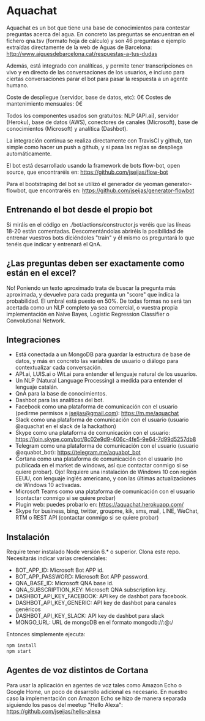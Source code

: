 # Aquachat

Aquachat es un bot que tiene una base de conocimientos para contestar preguntas acerca del agua.
En concreto las preguntas se encuentran en el fichero qna.tsv (formato hoja de cálculo) y son 46 preguntas e ejemplo extraídas directamente de la web de Aguas de Barcelona: http://www.aiguesdebarcelona.cat/respuestas-a-tus-dudas

Además, está integrado con analíticas, y permite tener transcripciones en vivo y en directo de las conversaciones de los usuarios, e incluso para ciertas conversaciones parar el bot para pasar la respuesta a un agente humano.

Coste de despliegue (servidor, base de datos, etc): 0€
Costes de mantenimiento mensuales: 0€

Todos los componentes usados son gratuitos: NLP (API.ai), servidor (Heroku), base de datos (AWS), conectores de canales (Microsoft), base de conocimientos (Microsoft) y analítica (Dashbot).

La integración continua se realiza directamente con TravisCI y github, tan simple como hacer un push a github, y si pasa las reglas se despliega automáticamente.

El bot está desarrollado usando la framework de bots flow-bot, open source, que encontraréis en: https://github.com/jseijas/flow-bot

Para el bootstraping del bot se utilizó el generador de yeoman generator-flowbot, que encontraréis en: https://github.com/jseijas/generator-flowbot

## Entrenando el bot desde el propio bot

Si miráis en el código en ./bot/actions/constructor.js veréis que las líneas 18-20 están comentadas. Descomentándolas abriréis la posibilidad de entrenar vuestros bots diciéndoles "train" y él mismo os preguntará lo que tenéis que indicar y entrenará el QnA.

## ¿Las preguntas deben ser exactamente como están en el excel?

No! Poniendo un texto aproximado trata de buscar la pregunta más aproximada, y devuelve para cada pregunta un "score" que indica la probabilidad. El umbral está puesto en 50%. De todas formas no será tan acertada como un NLP completo ya sea comercial, o vuestra propia implementación en Naive Bayes, Logistic Regression Classifier o Convolutional Network.

## Integraciones

- Está conectada a un MongoDB para guardar la estructura de base de datos, y más en concreto las variables de usuario o diálogo para contextualizar cada conversación.
- API.ai, LUIS.ai o Wit.ai para entender el lenguaje natural de los usuarios.
- Un NLP (Natural Language Processing) a medida para entender el lenguaje catalán.
- QnA para la base de conocimientos.
- Dashbot para las analíticas del bot.
- Facebook como una plataforma de comunicación con el usuario (pedirme permisos a jseijas@gmail.com): https://m.me/aquachat
- Slack como una plataforma de comunicación con el usuario (usuario @aquachat en el slack de la hackathon)
- Skype como una plataforma de comunicación con el usuario: https://join.skype.com/bot/8c02e9d9-406c-4fe5-9e64-7d99d5257db8
- Telegram como una plataforma de comunicación con el usuario (usuario @aquabot_bot): https://telegram.me/aquabot_bot
- Cortana como una plataforma de comunicación con el usuario (no publicada en el market de windows, así que contactar conmigo si se quiere probar). Ojo! Requiere una instalación de Windows 10 con región EEUU, con lenguaje inglés americano, y con las últimas actualizaciones de Windows 10 activadas.
- Microsoft Teams como una plataforma de comunicación con el usuario (contactar conmigo si se quiere probar)
- Plugin web: puedes probarlo en: https://aquachat.herokuapp.com/
- Skype for business, bing, twitter, groupme, kik, sms, mail, LINE, WeChat, RTM o REST API (contactar conmigo si se quiere probar)

## Instalación

Require tener instalado Node versión 6.* o superior.
Clona este repo. 
Necesitarás indicar varias credenciales:
- BOT_APP_ID: Microsoft Bot APP id.
- BOT_APP_PASSWORD: Microsoft Bot APP password.
- QNA_BASE_ID: Microsoft QNA base id.
- QNA_SUBSCRIPTION_KEY: Microsoft QNA subscription key.
- DASHBOT_API_KEY_FACEBOOK: API key de dashbot para facebook.
- DASHBOT_API_KEY_GENERIC: API key de dashbot para canales genéricos
- DASHBOT_API_KEY_SLACK: API key de dashbot para slack
- MONGO_URL: URL de mongoDB en el formato mongodb://<user>:<pass>@<server>:<port>/<database>

Entonces simplemente ejecuta:

```bash
npm install
npm start
```
## Agentes de voz distintos de Cortana
Para usar la aplicación en agentes de voz tales como Amazon Echo o Google Home, un poco de desarrollo adicional es necesario. En nuestro caso la implementación con Amazon Echo se hizo de manera separada siguiendo los pasos del meetup "Hello Alexa": 
https://github.com/jseijas/hello-alexa

